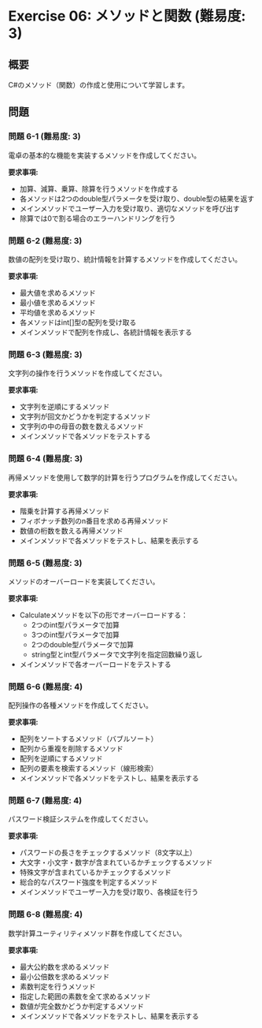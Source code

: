 # Exercise 06: メソッドと関数 (難易度: 3)

## 概要
C#のメソッド（関数）の作成と使用について学習します。

## 問題

### 問題 6-1 (難易度: 3)
電卓の基本的な機能を実装するメソッドを作成してください。

**要求事項:**
- 加算、減算、乗算、除算を行うメソッドを作成する
- 各メソッドは2つのdouble型パラメータを受け取り、double型の結果を返す
- メインメソッドでユーザー入力を受け取り、適切なメソッドを呼び出す
- 除算では0で割る場合のエラーハンドリングを行う

### 問題 6-2 (難易度: 3)
数値の配列を受け取り、統計情報を計算するメソッドを作成してください。

**要求事項:**
- 最大値を求めるメソッド
- 最小値を求めるメソッド
- 平均値を求めるメソッド
- 各メソッドはint[]型の配列を受け取る
- メインメソッドで配列を作成し、各統計情報を表示する

### 問題 6-3 (難易度: 3)
文字列の操作を行うメソッドを作成してください。

**要求事項:**
- 文字列を逆順にするメソッド
- 文字列が回文かどうかを判定するメソッド
- 文字列の中の母音の数を数えるメソッド
- メインメソッドで各メソッドをテストする

### 問題 6-4 (難易度: 3)
再帰メソッドを使用して数学的計算を行うプログラムを作成してください。

**要求事項:**
- 階乗を計算する再帰メソッド
- フィボナッチ数列のn番目を求める再帰メソッド
- 数値の桁数を数える再帰メソッド
- メインメソッドで各メソッドをテストし、結果を表示する

### 問題 6-5 (難易度: 3)
メソッドのオーバーロードを実装してください。

**要求事項:**
- Calculateメソッドを以下の形でオーバーロードする：
  - 2つのint型パラメータで加算
  - 3つのint型パラメータで加算
  - 2つのdouble型パラメータで加算
  - string型とint型パラメータで文字列を指定回数繰り返し
- メインメソッドで各オーバーロードをテストする

### 問題 6-6 (難易度: 4)
配列操作の各種メソッドを作成してください。

**要求事項:**
- 配列をソートするメソッド（バブルソート）
- 配列から重複を削除するメソッド
- 配列を逆順にするメソッド
- 配列の要素を検索するメソッド（線形検索）
- メインメソッドで各メソッドをテストし、結果を表示する

### 問題 6-7 (難易度: 4)
パスワード検証システムを作成してください。

**要求事項:**
- パスワードの長さをチェックするメソッド（8文字以上）
- 大文字・小文字・数字が含まれているかチェックするメソッド
- 特殊文字が含まれているかチェックするメソッド
- 総合的なパスワード強度を判定するメソッド
- メインメソッドでユーザー入力を受け取り、各検証を行う

### 問題 6-8 (難易度: 4)
数学計算ユーティリティメソッド群を作成してください。

**要求事項:**
- 最大公約数を求めるメソッド
- 最小公倍数を求めるメソッド
- 素数判定を行うメソッド
- 指定した範囲の素数を全て求めるメソッド
- 数値が完全数かどうか判定するメソッド
- メインメソッドで各メソッドをテストし、結果を表示する
